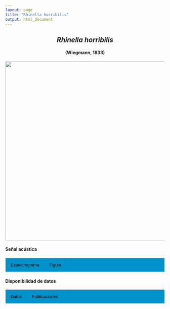 ```yaml
---
layout: page
title: "Rhinella horribilis"
output: html_document
---
```


<style>
/* Simplified CSS for tabs */
.tab {
  overflow: hidden;
  border: 1px solid #ccc;
  background-color: #0092ca;
}
.tab button {
  background-color: inherit;
  float: left;
  border: none;
  cursor: pointer;
  padding: 14px 16px;
  transition: background-color 0.3s;
}
.tab button:hover {
  background-color: #ddd;
}
.tab button.active {
  background-color: #ccc;
}
.tabcontent {
  display: none;
  padding: 6px 12px;
  border: 1px solid #ccc;
  border-top: none;
}
.audio-container {
  margin-bottom: 10px;
}
body h1 {
  display: none;
}
</style>

<script>
function openTab(evt, tabName) {
  document.querySelectorAll('.tabcontent').forEach(tab => tab.style.display = "none");
  document.querySelectorAll('.tablinks').forEach(link => link.classList.remove('active'));
  document.getElementById(tabName).style.display = "block";
  evt.currentTarget.classList.add('active');
}
</script>

<!-- Species presentation -->
<div style="text-align: center;">
  <h2><i>Rhinella horribilis</i></h2>
  <h4>(Wiegmann, 1833)</h4>
  <img src="{{ site.baseurl }}/images/especie_Rhinella_horribilis.png" style="width:15cm;">
</div>

#### Señal acústica

<!-- Tabs section -->
<div class="tab">
  <button class="tablinks" onclick="openTab(event, 'Espectro')">Espectrograma</button>
  <button class="tablinks" onclick="openTab(event, 'fig')">Figura</button>
</div>

<!-- Seccion Espectrograma -->
<div id="Espectro" class="tabcontent" style="text-align: center;">
  <video width="100%" height="auto" controls>
    <source src="{{ site.baseurl }}/Espectrograms/dyna_Rhinella_horribilis.mp4" type="video/mp4">
    Tu navegador no soporta el elemento de video.
  </video>
</div>

<!-- Seccion Figura -->
<div id="fig" class="tabcontent" style="text-align: center;">
  <img src="{{ site.baseurl }}/images/spec_Rhinella_horribilis.png" style="width:15cm;">
</div>

#### Disponibilidad de datos

<!-- Tabs section -->
<div class="tab">
  <button class="tablinks" onclick="openTab(event, 'dat')">Datos</button>
  <button class="tablinks" onclick="openTab(event, 'pubs')">Publicaciones</button>
</div>

<!-- Seccion Datos -->
<div id="dat" class="tabcontent">
  <p><strong>Disponibles en Figshare</strong></p>
  <p>Chaves-Portilla, G. (2024). Rhinella horribilis. figshare. Media. https://doi.org/10.6084/m9.figshare.27640617.v2 
    <a href="https://doi.org/10.6084/m9.figshare.27640617.v3" target="_blank">https://doi.org/10.6084/m9.figshare.27640617.v3</a>
  </p>
</div>

<!-- Seccion Publicaciones -->
<div id="pubs" class="tabcontent">
  <p>Bernal, M.H., Montealegre, D.P., Páez, C.A. (2004). Estudio de la vocalización de trece especies de anuros del municipio de Ibagué, Colombia. Revista de la Academia Colombiana de Ciencias Exactas, Físicas y Naturales 28: 385-390.. 
  <a href="https://raccefyn.co/index.php/raccefyn/article/view/2135" target="_blank">{{URL}}</a></p>
  <p><strong>***</strong><i>Bernal et al. (2004) no disponibiliza los audios y datos asociados.</i></p>
</div>
